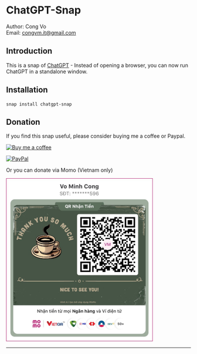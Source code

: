# ChatGPT-Snap

Author: Cong Vo \
Email: congvm.it@gmail.com


## Introduction

This is a snap of [ChatGPT](https://chatgpt.com) - Instead of opening a browser, you can now run ChatGPT in a standalone window.

## Installation
```
snap install chatgpt-snap
```

## Donation

If you find this snap useful, please consider buying me a coffee or Paypal.

[![Buy me a coffee](https://img.shields.io/badge/Buy_Me_A_Coffee-FFDD00?style=for-the-badge&logo=buy-me-a-coffee&logoColor=black)](https://www.buymeacoffee.com/congvm)

[![PayPal](https://img.shields.io/badge/Donate-PayPal-00457C?style=for-the-badge&logo=paypal)](https://www.paypal.com/donate?hosted_button_id=ZQ6ZQ6ZQ6ZQ6Z)

Or you can donate via Momo (Vietnam only)

<img src="./imgpsh_fullsize_anim.jpeg" alt="Momo" width="400"/>

---